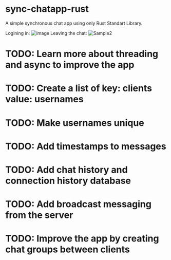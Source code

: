 # sync-chatapp-rust

A simple synchronous chat app using only Rust Standart Library. 

Logining in:
![image](https://user-images.githubusercontent.com/31252795/132867311-6a7b6b74-a3d3-4348-b097-375089679fbe.png)
Leaving the chat:
![Sample2](https://user-images.githubusercontent.com/31252795/132867352-a1cd1616-6f22-4cd4-a3d0-3579cbe041cd.JPG)


# TODO: Learn more about threading and async to improve the app
# TODO: Create a list of key: clients value: usernames
# TODO: Make usernames unique
# TODO: Add timestamps to messages
# TODO: Add chat history and connection history database 
# TODO: Add broadcast messaging from the server
# TODO: Improve the app by creating chat groups between clients
